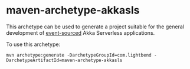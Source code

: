 # maven-archetype-akkasls

This archetype can be used to generate a project suitable for the general development of 
[event-sourced](https://martinfowler.com/eaaDev/EventSourcing.html) Akka Serverless applications.

To use this archetype:

```
mvn archetype:generate -DarchetypeGroupId=com.lightbend -DarchetypeArtifactId=maven-archetype-akkasls
```
